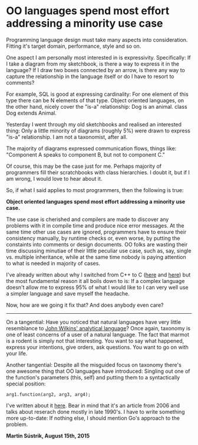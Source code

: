# OO languages spend most effort addressing a minority use case



Programming language design must take many aspects into consideration. Fitting it's target domain, performance, style and so on.

One aspect I am personally most interested in is expressivity. Specifically: If I take a diagram from my sketchbook, is there a way to express it in the language? If I draw two boxes connected by an arrow, is there any way to capture the relationship in the language itself or do I have to resort to comments?

For example, SQL is good at expressing cardinality: For one element of this type there can be N elements of that type. Object oriented languages, on the other hand, nicely cover the "is-a" relationship: Dog is an animal. class Dog extends Animal.

Yesterday I went through my old sketchbooks and realised an interested thing: Only a little minority of diagrams (roughly 5%) were drawn to express "is-a" relationship. I am not a taxonomist, after all.

The majority of diagrams expressed communication flows, things like: "Component A speaks to component B, but not to component C."

Of course, this may be the case just for me. Perhaps majority of programmers fill their scratchbooks with class hierarchies. I doubt it, but if I am wrong, I would love to hear about it.

So, if what I said applies to most programmers, then the following is true:

**Object oriented languages spend most effort addressing a minority use case.**

The use case is cherished and compilers are made to discover any problems with it in compile time and produce nice error messages. At the same time other use cases are ignored, programmers have to ensure their consistency manually, by runtime checks or, even worse, by putting the constaints into comments or design documents. OO folks are wasting their time discussing minutiae of their little peculiar use case, such as, say, single vs. multiple inheritance, while at the same time nobody is paying attention to what is needed in majority of cases.

I've already written about why I switched from C++ to C ([here](http://250bpm.com/blog:4) and [here](http://250bpm.com/blog:8)) but the most fundamental reason it all boils down to is: If a complex language doesn't allow me to express 95% of what I would like to I can very well use a simpler language and save myself the headache.

Now, how are we going it fix that? And does anybody even care?

* * *

On a tangential: Have you noticed that natural languages have very little resemblance to [John Wilkins' analytical language](https://en.wikipedia.org/wiki/An_Essay_towards_a_Real_Character_and_a_Philosophical_Language)? Once again, taxonomy is one of least concerns of a user of a natural language. The fact that marmot is a rodent is simply not that interesting. You want to say what happened, express your intentions, give orders, ask questions. You want to go on with your life.

Another tangential: Despite all the misguided focus on taxonomy there's one awesome thing that OO languages have introduced: Singling out one of the function's parameters (this, self) and putting them to a syntactically special position:

    arg1.function(arg2, arg3, arg4);

I've written about it [here](http://www.ppig.org/news/2006-06-01/linguistics-and-programming-languages). Bear in mind that it's an article from 2006 and talks about reserach done mostly in late 1990's. I have to write something more up-to-date: If nothing else, I should mention Go's approach to the problem.

**Martin Sústrik, August 15th, 2015**
